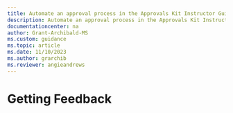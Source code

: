 ```yaml
---
title: Automate an approval process in the Approvals Kit Instructor Guide Get Feedback | Microsoft Docs
description: Automate an approval process in the Approvals Kit Instructor Guide Get Feedback
documentationcenter: na
author: Grant-Archibald-MS
ms.custom: guidance
ms.topic: article
ms.date: 11/10/2023
ms.author: grarchib
ms.reviewer: angieandrews
---
```


# Getting Feedback
